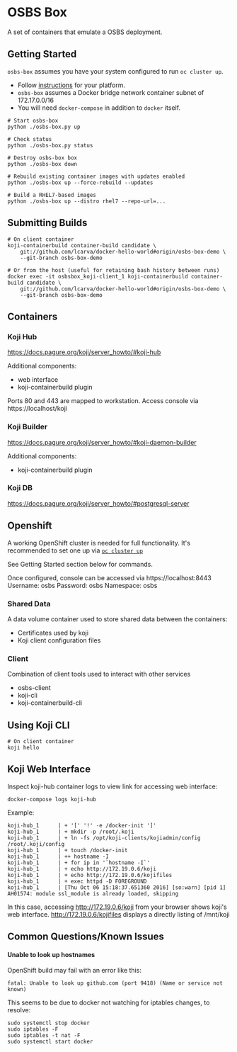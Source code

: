 # OSBS Box

A set of containers that emulate a OSBS deployment.

## Getting Started

`osbs-box` assumes you have your system configured to run `oc cluster up`.

* Follow [instructions](https://github.com/openshift/origin/blob/master/docs/cluster_up_down.md) for your platform.
* `osbs-box` assumes a Docker bridge network container subnet of 172.17.0.0/16
* You will need `docker-compose` in addition to `docker` itself.

```
# Start osbs-box
python ./osbs-box.py up

# Check status
python ./osbs-box.py status

# Destroy osbs-box box
python ./osbs-box down

# Rebuild existing container images with updates enabled
python ./osbs-box up --force-rebuild --updates

# Build a RHEL7-based images
python ./osbs-box up --distro rhel7 --repo-url=...
```

## Submitting Builds

```
# On client container
koji-containerbuild container-build candidate \
    git://github.com/lcarva/docker-hello-world#origin/osbs-box-demo \
    --git-branch osbs-box-demo

# Or from the host (useful for retaining bash history between runs)
docker exec -it osbsbox_koji-client_1 koji-containerbuild container-build candidate \
    git://github.com/lcarva/docker-hello-world#origin/osbs-box-demo \
    --git-branch osbs-box-demo
```

## Containers

### Koji Hub
https://docs.pagure.org/koji/server_howto/#koji-hub

Additional components:
* web interface
* koji-containerbuild plugin

Ports 80 and 443 are mapped to workstation.
Access console via https://localhost/koji

### Koji Builder
https://docs.pagure.org/koji/server_howto/#koji-daemon-builder

Additional components:
* koji-containerbuild plugin

### Koji DB
https://docs.pagure.org/koji/server_howto/#postgresql-server

## Openshift
A working OpenShift cluster is needed for full functionality.
It's recommended to set one up via
[`oc cluster up`](https://github.com/openshift/origin/blob/master/docs/cluster_up_down.md)

See Getting Started section below for commands.

Once configured, console can be accessed via https://localhost:8443
Username: osbs
Password: osbs
Namespace: osbs

### Shared Data
A data volume container used to store shared data between
the containers:
* Certificates used by koji
* Koji client configuration files

### Client
Combination of client tools used to interact with other services
* osbs-client
* koji-cli
* koji-containerbuild-cli


## Using Koji CLI

```
# On client container
koji hello
```

## Koji Web Interface

Inspect koji-hub container logs to view link for accessing web interface:

```
docker-compose logs koji-hub
```

Example:
```
koji-hub_1      | + '[' '!' -e /docker-init ']'
koji-hub_1      | + mkdir -p /root/.koji
koji-hub_1      | + ln -fs /opt/koji-clients/kojiadmin/config /root/.koji/config
koji-hub_1      | + touch /docker-init
koji-hub_1      | ++ hostname -I
koji-hub_1      | + for ip in '`hostname -I`'
koji-hub_1      | + echo http://172.19.0.6/koji
koji-hub_1      | + echo http://172.19.0.6/kojifiles
koji-hub_1      | + exec httpd -D FOREGROUND
koji-hub_1      | [Thu Oct 06 15:18:37.651360 2016] [so:warn] [pid 1] AH01574: module ssl_module is already loaded, skipping

```
In this case, accessing http://172.19.0.6/koji from your browser shows koji's
web interface. http://172.19.0.6/kojifiles displays a directly listing of
/mnt/koji

## Common Questions/Known Issues

#### Unable to look up hostnames
OpenShift build may fail with an error like this:

`fatal: Unable to look up github.com (port 9418) (Name or service not known)`

This seems to be due to docker not watching for iptables changes, to resolve:

```
sudo systemctl stop docker
sudo iptables -F
sudo iptables -t nat -F
sudo systemctl start docker
```
